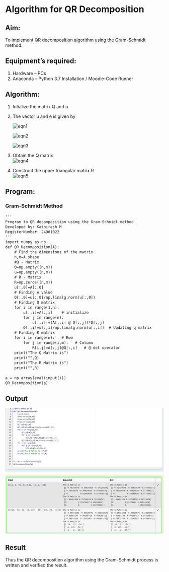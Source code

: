 # Algorithm for QR Decomposition
## Aim:
To implement QR decomposition algorithm using the Gram-Schmidt method.
## Equipment’s required:
1.	Hardware – PCs
2.	Anaconda – Python 3.7 Installation / Moodle-Code Runner
## Algorithm:
1.	Intialize the matrix Q and u
2.	The vector u and e is given by

    ![eqn1](./ex4.jpg)

    ![eqn2](./ex6.jpg)

    ![eqn3](./ex3.jpg)

3.	Obtain the Q matrix   
    ![eqn4](./ex1.jpg)
4.	Construct the upper triangular matrix R            
    ![eqn5](./ex2.jpg)





## Program:
### Gram-Schmidt Method
```
''' 
Program to QR decomposition using the Gram-Schmidt method
Developed by: Kathiresh M
RegisterNumber: 24901022
'''
import numpy as np
def QR_Decomposition(A):
    # Find the dimensions of the matrix
    n,m=A.shape
    #Q - Matrix
    Q=np.empty((n,m))
    u=np.empty((n,m))
    # R - Matrix
    R=np.zeros((n,m))
    u[:,0]=A[:,0]
    # Finding e value 
    Q[:,0]=u[:,0]/np.linalg.norm(u[:,0])
    # Finding Q matrix
    for i in range(1,n):
        u[:,i]=A[:,i]    # initialize 
        for j in range(n):
            u[:,i]-=(A[:,i] @ Q[:,j])*Q[:,j]
        Q[:,i]=u[:,i]/np.linalg.norm(u[:,i])  # Updating q matrix
    # Finding R matrix
    for i in range(n):   # Row 
        for j in range(i,m):   # Column
            R[i,j]=A[:,j]@Q[:,i]   # @-dot operator
    print("The Q Matrix is")
    print("",Q)
    print("The R Matrix is")
    print("",R)
        
a = np.array(eval(input()))
QR_Decomposition(a)
```

## Output
![output](1.png)


## Result
Thus the QR decomposition algorithm using the Gram-Schmidt process is written and verified the result.